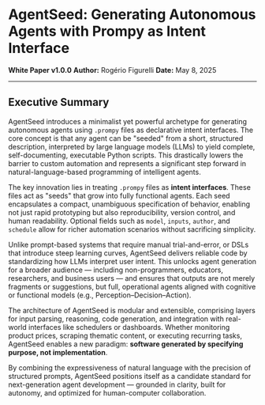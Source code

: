 # AgentSeed: Generating Autonomous Agents with Prompy as Intent Interface

**White Paper v1.0.0**
**Author:** Rogério Figurelli
**Date:** May 8, 2025

---

## Executive Summary

AgentSeed introduces a minimalist yet powerful archetype for generating autonomous agents using `.prompy` files as declarative intent interfaces. The core concept is that any agent can be "seeded" from a short, structured description, interpreted by large language models (LLMs) to yield complete, self-documenting, executable Python scripts. This drastically lowers the barrier to custom automation and represents a significant step forward in natural-language-based programming of intelligent agents.

The key innovation lies in treating `.prompy` files as **intent interfaces**. These files act as "seeds" that grow into fully functional agents. Each seed encapsulates a compact, unambiguous specification of behavior, enabling not just rapid prototyping but also reproducibility, version control, and human readability. Optional fields such as `model`, `inputs`, `author`, and `schedule` allow for richer automation scenarios without sacrificing simplicity.

Unlike prompt-based systems that require manual trial-and-error, or DSLs that introduce steep learning curves, AgentSeed delivers reliable code by standardizing how LLMs interpret user intent. This unlocks agent generation for a broader audience — including non-programmers, educators, researchers, and business users — and ensures that outputs are not merely fragments or suggestions, but full, operational agents aligned with cognitive or functional models (e.g., Perception–Decision–Action).

The architecture of AgentSeed is modular and extensible, comprising layers for input parsing, reasoning, code generation, and integration with real-world interfaces like schedulers or dashboards. Whether monitoring product prices, scraping thematic content, or executing recurring tasks, AgentSeed enables a new paradigm: **software generated by specifying purpose, not implementation**.

By combining the expressiveness of natural language with the precision of structured prompts, AgentSeed positions itself as a candidate standard for next-generation agent development — grounded in clarity, built for autonomy, and optimized for human-computer collaboration.

